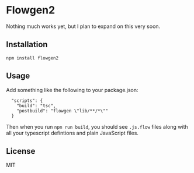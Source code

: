 # Flowgen2

Nothing much works yet, but I plan to expand on this very soon.

## Installation

```
npm install flowgen2
```

## Usage

Add something like the following to your package.json:

```
  "scripts": {
    "build": "tsc",
    "postbuild": "flowgen \"lib/**/*\""
  }
```

Then when you run `npm run build`, you should see `.js.flow` files along with all your typescript defintions and plain JavaScript files.

## License

MIT